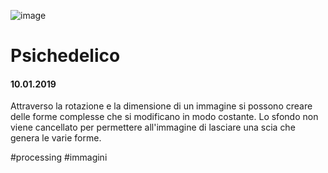 ![image](https://github.com/KeremTurkyilmaz/TypeMismatchSketches/blob/master/Psichedelico/image/Psichedelico00.png)

# Psichedelico

#### 10.01.2019

Attraverso la rotazione e la dimensione di un immagine si possono creare delle forme complesse che si modificano in modo costante. Lo sfondo non viene cancellato per permettere all'immagine di lasciare una scia che genera le varie forme.

\#processing \#immagini
